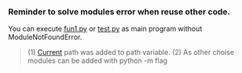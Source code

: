 ### Reminder to solve modules error when reuse other code.

You can execute [fun1.py](./files/fun.py) or [test.py](./test.py) as main program without ModuleNotFoundError.
>(1) [Current](.) path was added to path variable.
>(2) As other choise modules can be added with python -m flag